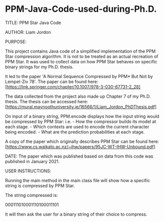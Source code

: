 # PPM-Java-Code-used-during-Ph.D.


TITLE: PPM Star Java Code

AUTHOR: Liam Jordon

PURPOSE:

This project contains Java code of a simplified implementation of the PPM Star compression algorithm. 
It is not to be treated as an actual recreation of PPM Star. It was used to collect data on how PPM Star behaves on specific binary strings for my Ph.D. thesis.


It led to the paper 'A Normal Sequence Compressed by PPM* But Not by Lempel-Ziv 78'.
The paper can be found here: [https://link.springer.com/chapter/10.1007/978-3-030-67731-2_28]

The data collected from the project also made up Chapter 7 of my Ph.D. thesis.
The thesis can be accessed here: [https://mural.maynoothuniversity.ie/16566/1/Liam_Jordon_PhDThesis.pdf]

On input of a binary string, PPM.encode displays how the input string would be compressed by PPM Star: 
    i.e. - How the compressor builds its model at each stage.
         - Which contexts are used to encode the current character being encoded.
         - What are the prediction probabilities at each stage.
         

A copy of the paper which originally describes PPM Star can be found here: [https://www.cs.waikato.ac.nz/~ihw/papers/95JC-WT-IHW-Unbound.pdf]

DATE: The paper which was published based on data from this code was published in January 2021.

USER INSTRUCTIONS: 

Running the main method in the main class file will show how a specific string is compressed by PPM Star.

The string compressed is: 

000111010001110100011101

It will then ask the user for a binary string of their choice to compress.
